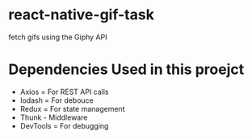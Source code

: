 # react-native-gif-task
fetch gifs using the Giphy API


# Dependencies Used in this proejct 
* Axios = For REST API calls
* lodash = For debouce 
* Redux = For state management 
* Thunk - Middleware
* DevTools = For debugging 

